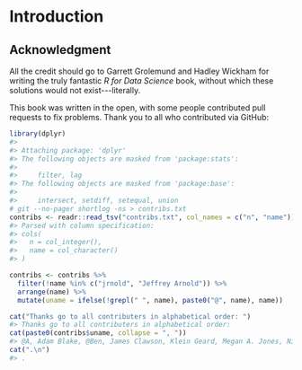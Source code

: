 
# Introduction

## Acknowledgment

All the credit should go to Garrett Grolemund and Hadley Wickham for writing the truly fantastic *R for Data Science* book, 
without which these solutions would not exist---literally.

This book was written in the open, with some people contributed pull requests to fix problems.
Thank you to all who contributed via GitHub:


```r
library(dplyr)
#> 
#> Attaching package: 'dplyr'
#> The following objects are masked from 'package:stats':
#> 
#>     filter, lag
#> The following objects are masked from 'package:base':
#> 
#>     intersect, setdiff, setequal, union
# git --no-pager shortlog -ns > contribs.txt
contribs <- readr::read_tsv("contribs.txt", col_names = c("n", "name"))
#> Parsed with column specification:
#> cols(
#>   n = col_integer(),
#>   name = col_character()
#> )

contribs <- contribs %>%
  filter(!name %in% c("jrnold", "Jeffrey Arnold")) %>%
  arrange(name) %>%
  mutate(uname = ifelse(!grepl(" ", name), paste0("@", name), name))

cat("Thanks go to all contributers in alphabetical order: ")
#> Thanks go to all contributers in alphabetical order:
cat(paste0(contribs$uname, collapse = ", "))
#> @A, Adam Blake, @Ben, James Clawson, Klein Geard, Megan A. Jones, Nick DeCoursin
cat(".\n")
#> .
```

